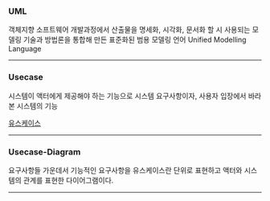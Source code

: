 ### UML
객체지향 소프트웨어 개발과정에서 산출물을 명세화, 시각화, 문서화 할 시 사용되는 모델링 기술과 방법론을 통합해 만든 표준화된 범용 모델링 언어
Unified Modelling Language
***
### Usecase
시스템이 액터에게 제공해야 하는 기능으로 시스템 요구사항이자, 사용자 입장에서 바라본 시스템의 기능

[유스케이스](https://github.com/notRoyKim/TIL/blob/main/CS/%E3%85%87.md#%EC%95%A1%ED%84%B0)
***
### Usecase-Diagram
요구사항들 가운데서 기능적인 요구사항을 유스케이스란 단위로 표현하고 액터와 시스템의 관계를 표현한 다이어그램이다.
***
